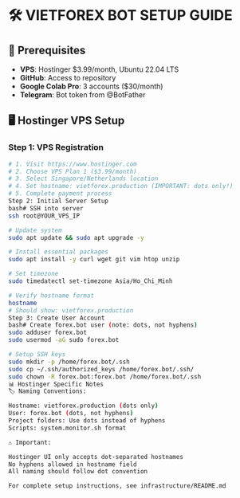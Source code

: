 # 🛠️ VIETFOREX BOT SETUP GUIDE

## 🎯 **Prerequisites**

- **VPS**: Hostinger $3.99/month, Ubuntu 22.04 LTS
- **GitHub**: Access to repository
- **Google Colab Pro**: 3 accounts ($30/month)
- **Telegram**: Bot token from @BotFather

## 🖥️ **Hostinger VPS Setup**

### **Step 1: VPS Registration**
```bash
# 1. Visit https://www.hostinger.com
# 2. Choose VPS Plan 1 ($3.99/month)
# 3. Select Singapore/Netherlands location
# 4. Set hostname: vietforex.production (IMPORTANT: dots only!)
# 5. Complete payment process
Step 2: Initial Server Setup
bash# SSH into server
ssh root@YOUR_VPS_IP

# Update system
sudo apt update && sudo apt upgrade -y

# Install essential packages
sudo apt install -y curl wget git vim htop unzip

# Set timezone
sudo timedatectl set-timezone Asia/Ho_Chi_Minh

# Verify hostname format
hostname
# Should show: vietforex.production
Step 3: Create User Account
bash# Create forex.bot user (note: dots, not hyphens)
sudo adduser forex.bot
sudo usermod -aG sudo forex.bot

# Setup SSH keys
sudo mkdir -p /home/forex.bot/.ssh
sudo cp ~/.ssh/authorized_keys /home/forex.bot/.ssh/
sudo chown -R forex.bot:forex.bot /home/forex.bot/.ssh
📊 Hostinger Specific Notes
🏷️ Naming Conventions:

Hostname: vietforex.production (dots only)
User: forex.bot (dots, not hyphens)
Project folders: Use dots instead of hyphens
Scripts: system.monitor.sh format

⚠️ Important:

Hostinger UI only accepts dot-separated hostnames
No hyphens allowed in hostname field
All naming should follow dot convention

For complete setup instructions, see infrastructure/README.md
